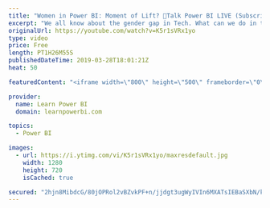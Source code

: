 ```yaml
---
title: "Women in Power BI: Moment of Lift? 🔴Talk Power BI LIVE (Subscribe & Join)"
excerpt: "We all know about the gender gap in Tech. What can we do in the world of Power BI to change that? We invite you to an open and positive discussion about this issue with a panel of distinguished women in Power BI. ✅ Subscribe and click the 🔔 to join me 🔴 LIVE. Discuss the latest in Power BI and ask"
originalUrl: https://youtube.com/watch?v=K5r1sVRx1yo
type: video
price: Free
length: PT1H26M55S
publishedDateTime: 2019-03-28T18:01:21Z
heat: 50

featuredContent: "<iframe width=\"800\" height=\"500\" frameborder=\"0\" src=\"https://www.youtube.com/embed/K5r1sVRx1yo\" allow=\"accelerometer; autoplay; encrypted-media; gyroscope; picture-in-picture\" allowfullscreen></iframe>"

provider:
  name: Learn Power BI
  domain: learnpowerbi.com

topics:
  - Power BI

images:
  - url: https://i.ytimg.com/vi/K5r1sVRx1yo/maxresdefault.jpg
    width: 1280
    height: 720
    isCached: true

secured: "2hjn8MibdcG/80jOPRol2vBZvkPF+n/jjdgt3ugWyIVIn6MXATsIEBaSXbN/kEH7J89KmYdL7E3IZx55xX/cPz6lZ+FZGYvREh7gxstc/LaPYfCkT8uQRoxqYuxZOqpgrmQ0zj/8ZhtBaXThruMfFlM7zvU7ScDpJXtLkCDnQX4ThpjI/xHwy/yjGg+KIqXHfDKZMoRjMjsDlwGOfRoNvxqYGHyueJe6/adpEGPIhu6K+v/dNNO5HmgIQCP1tU+VGDJHZPrkZYzg3QwVvmUC1xDh4TYs8geBnmeMyBd6vVPbGEBGeizVNx0dLxxKtuL0eanCxwkB2InTyIYyUSHcIYZa4+P7GnMAjugKZdSyyx8eEUJkOLaS0dlIeOPaRgb/FrukJOg+MIGieMRioE3fmi85s6YpV2lw0txZLwIDz2I=;jClRmydKuUN/0A8O7u8fPQ=="
---
```


